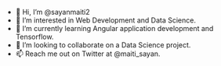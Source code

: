 - 👋 Hi, I’m @sayanmaiti2
- 👀 I’m interested in Web Development and Data Science.
- 🌱 I’m currently learning Angular application development and Tensorflow.
- 💞️ I’m looking to collaborate on a Data Science project.
- 📫 Reach me out on Twitter at @maiti_sayan.

<!---
sayanmaiti2/sayanmaiti2 is a ✨ special ✨ repository because its `README.md` (this file) appears on your GitHub profile.
You can click the Preview link to take a look at your changes.
--->
